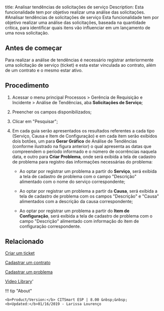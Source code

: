 title: Analisar tendências de solicitações de serviço
Description: Esta funcionalidade tem por objetivo realizar uma análise das solicitações.
#Analisar tendências de solicitações de serviço
Esta funcionalidade tem por objetivo realizar uma análise das solicitações, baseada na quantidade crítica, para identificar quais itens vão influenciar em um lançamento de uma nova solicitação.

Antes de começar
----------------

Para realizar a análise de tendências é necessário registrar anteriormente uma
solicitação de serviço (ticket) e esta estar vinculada ao contrato, além de um
contrato e o mesmo estar ativo.

Procedimento
------------

1.  Acessar o menu principal Processos \> Gerência de Requisição e Incidente \>
    Análise de Tendências, aba **Solicitações de Serviço**;

2.  Preencher os campos disponibilizados;

3.  Clicar em "Pesquisar";

4.  Em cada guia serão apresentados os resultados referentes a cada tipo
    (Serviço, Causa e Item de Configuração) e em cada item serão exibidos dois
    botões, um para **Gerar Gráfico** de Análise de Tendências (conforme
    ilustrado na figura anterior) o qual apresenta as datas que compreendem o
    período informado e o número de ocorrências naquela data, e outro para
    **Criar Problema**, onde será exibida a tela de cadastro de problema para
    registro das informações necessárias do problema:

    -   Ao optar por registrar um problema a partir do **Serviço**, será exibida a
    tela de cadastro de problema com o campo "Descrição" alimentado com o nome
    do serviço correspondente;

    -   Ao optar por registrar um problema a partir da **Causa**, será exibida a
    tela de cadastro de problema com os campos "Descrição" e "Causa" alimentados
    com a descrição da causa correspondente;

    -   Ao optar por registrar um problema a partir do **Item de Configuração**,
    será exibida a tela de cadastro de problema com o campo "Descrição"
    alimentado com informação do item de configuração correspondente.  

Relacionado
-----------

[Criar um ticket](/pt-br/citsmart-esp-8/processes/tickets/use/create-ticket.html)

[Cadastrar um contrato](/pt-br/citsmart-esp-8/additional-features/contract-management/use/register-contract.html)

[Cadastrar um problema](/pt-br/citsmart-esp-8/processes/problem/use/register-problem.html)

<i class='fa fa-youtube-play  fa-2x' style='color:#97ce17;vertical-align: middle;'> </i> [Video Library](https://www.youtube.com/playlist?list=PLB5qK2uzf2ROn4Xs6UdH84Ujzta2iJ6Ei)'

!!! tip "About"

    <b>Product/Version:</b> CITSmart ESP | 8.00 &nbsp;&nbsp;
    <b>Updated:</b>01/16/2019 - Larissa Lourenço
